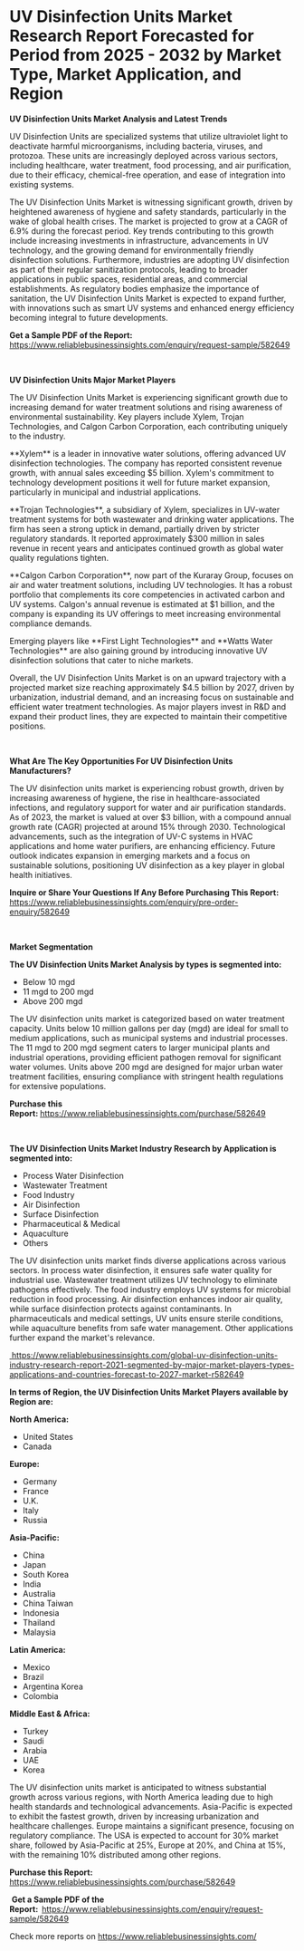 <p><h1>UV Disinfection Units Market Research Report Forecasted for Period from 2025 -  2032 by Market Type, Market Application, and Region</h1></p><p><strong>UV Disinfection Units Market Analysis and Latest Trends</strong></p>
<p><p>UV Disinfection Units are specialized systems that utilize ultraviolet light to deactivate harmful microorganisms, including bacteria, viruses, and protozoa. These units are increasingly deployed across various sectors, including healthcare, water treatment, food processing, and air purification, due to their efficacy, chemical-free operation, and ease of integration into existing systems.</p><p>The UV Disinfection Units Market is witnessing significant growth, driven by heightened awareness of hygiene and safety standards, particularly in the wake of global health crises. The market is projected to grow at a CAGR of 6.9% during the forecast period. Key trends contributing to this growth include increasing investments in infrastructure, advancements in UV technology, and the growing demand for environmentally friendly disinfection solutions. Furthermore, industries are adopting UV disinfection as part of their regular sanitization protocols, leading to broader applications in public spaces, residential areas, and commercial establishments. As regulatory bodies emphasize the importance of sanitation, the UV Disinfection Units Market is expected to expand further, with innovations such as smart UV systems and enhanced energy efficiency becoming integral to future developments.</p></p>
<p><strong>Get a Sample PDF of the Report:&nbsp;</strong> <a href="https://www.reliablebusinessinsights.com/enquiry/request-sample/582649?utm_campaign=2290&utm_medium=2&utm_source=Github&utm_content=ia&utm_term=23032025&utm_id=uv-disinfection-units">https://www.reliablebusinessinsights.com/enquiry/request-sample/582649</a></p>
<p>&nbsp;</p>
<p><strong>UV Disinfection Units Major Market Players</strong></p>
<p><p>The UV Disinfection Units Market is experiencing significant growth due to increasing demand for water treatment solutions and rising awareness of environmental sustainability. Key players include Xylem, Trojan Technologies, and Calgon Carbon Corporation, each contributing uniquely to the industry.</p><p>**Xylem** is a leader in innovative water solutions, offering advanced UV disinfection technologies. The company has reported consistent revenue growth, with annual sales exceeding $5 billion. Xylem's commitment to technology development positions it well for future market expansion, particularly in municipal and industrial applications.</p><p>**Trojan Technologies**, a subsidiary of Xylem, specializes in UV-water treatment systems for both wastewater and drinking water applications. The firm has seen a strong uptick in demand, partially driven by stricter regulatory standards. It reported approximately $300 million in sales revenue in recent years and anticipates continued growth as global water quality regulations tighten.</p><p>**Calgon Carbon Corporation**, now part of the Kuraray Group, focuses on air and water treatment solutions, including UV technologies. It has a robust portfolio that complements its core competencies in activated carbon and UV systems. Calgon's annual revenue is estimated at $1 billion, and the company is expanding its UV offerings to meet increasing environmental compliance demands.</p><p>Emerging players like **First Light Technologies** and **Watts Water Technologies** are also gaining ground by introducing innovative UV disinfection solutions that cater to niche markets. </p><p>Overall, the UV Disinfection Units Market is on an upward trajectory with a projected market size reaching approximately $4.5 billion by 2027, driven by urbanization, industrial demand, and an increasing focus on sustainable and efficient water treatment technologies. As major players invest in R&D and expand their product lines, they are expected to maintain their competitive positions.</p></p>
<p>&nbsp;</p>
<p><strong>What Are The Key Opportunities For UV Disinfection Units Manufacturers?</strong></p>
<p><p>The UV disinfection units market is experiencing robust growth, driven by increasing awareness of hygiene, the rise in healthcare-associated infections, and regulatory support for water and air purification standards. As of 2023, the market is valued at over $3 billion, with a compound annual growth rate (CAGR) projected at around 15% through 2030. Technological advancements, such as the integration of UV-C systems in HVAC applications and home water purifiers, are enhancing efficiency. Future outlook indicates expansion in emerging markets and a focus on sustainable solutions, positioning UV disinfection as a key player in global health initiatives.</p></p>
<p><strong>Inquire or Share Your Questions If Any Before Purchasing This Report:</strong> <a href="https://www.reliablebusinessinsights.com/enquiry/pre-order-enquiry/582649?utm_campaign=2290&utm_medium=2&utm_source=Github&utm_content=ia&utm_term=23032025&utm_id=uv-disinfection-units">https://www.reliablebusinessinsights.com/enquiry/pre-order-enquiry/582649</a></p>
<p>&nbsp;</p>
<p><strong>Market Segmentation</strong></p>
<p><strong>The UV Disinfection Units Market Analysis by types is segmented into:</strong></p>
<p><ul><li>Below 10 mgd</li><li>11 mgd to 200 mgd</li><li>Above 200 mgd</li></ul></p>
<p><p>The UV disinfection units market is categorized based on water treatment capacity. Units below 10 million gallons per day (mgd) are ideal for small to medium applications, such as municipal systems and industrial processes. The 11 mgd to 200 mgd segment caters to larger municipal plants and industrial operations, providing efficient pathogen removal for significant water volumes. Units above 200 mgd are designed for major urban water treatment facilities, ensuring compliance with stringent health regulations for extensive populations.</p></p>
<p><strong>Purchase this Report:&nbsp;</strong><a href="https://www.reliablebusinessinsights.com/purchase/582649?utm_campaign=2290&utm_medium=2&utm_source=Github&utm_content=ia&utm_term=23032025&utm_id=uv-disinfection-units">https://www.reliablebusinessinsights.com/purchase/582649</a></p>
<p>&nbsp;</p>
<p><strong>The UV Disinfection Units Market Industry Research by Application is segmented into:</strong></p>
<p><ul><li>Process Water Disinfection</li><li>Wastewater Treatment</li><li>Food Industry</li><li>Air Disinfection</li><li>Surface Disinfection</li><li>Pharmaceutical & Medical</li><li>Aquaculture</li><li>Others</li></ul></p>
<p><p>The UV disinfection units market finds diverse applications across various sectors. In process water disinfection, it ensures safe water quality for industrial use. Wastewater treatment utilizes UV technology to eliminate pathogens effectively. The food industry employs UV systems for microbial reduction in food processing. Air disinfection enhances indoor air quality, while surface disinfection protects against contaminants. In pharmaceuticals and medical settings, UV units ensure sterile conditions, while aquaculture benefits from safe water management. Other applications further expand the market's relevance.</p></p>
<p><a href="https://www.reliablebusinessinsights.com/global-uv-disinfection-units-industry-research-report-2021-segmented-by-major-market-players-types-applications-and-countries-forecast-to-2027-market-r582649?utm_campaign=2290&utm_medium=2&utm_source=Github&utm_content=ia&utm_term=23032025&utm_id=uv-disinfection-units">&nbsp;https://www.reliablebusinessinsights.com/global-uv-disinfection-units-industry-research-report-2021-segmented-by-major-market-players-types-applications-and-countries-forecast-to-2027-market-r582649</a></p>
<p><strong>In terms of Region, the UV Disinfection Units Market Players available by Region are:</strong></p>
<p>
    <p> <strong> North America: </strong>
        <ul>
            <li>United States</li>
            <li>Canada</li>
        </ul>
        </p> 
    <p> <strong> Europe: </strong>
        <ul>
            <li>Germany</li>
            <li>France</li>
            <li>U.K.</li>
            <li>Italy</li>
            <li>Russia</li>
        </ul>
        </p> 
    <p> <strong> Asia-Pacific: </strong>
        <ul>
            <li>China</li>
            <li>Japan</li>
            <li>South Korea</li>
            <li>India</li>
            <li>Australia</li>
            <li>China Taiwan</li>
            <li>Indonesia</li>
            <li>Thailand</li>
            <li>Malaysia</li>
        </ul>
        </p> 
    <p> <strong> Latin America: </strong>
        <ul>
            <li>Mexico</li>
            <li>Brazil</li>
            <li>Argentina Korea</li>
            <li>Colombia</li>
        </ul>
        </p> 
    <p> <strong> Middle East & Africa: </strong>
        <ul>
            <li>Turkey</li>
            <li>Saudi</li>
            <li>Arabia</li>
            <li>UAE</li>
            <li>Korea</li>
        </ul>
    </p>
    </p>
<p><p>The UV disinfection units market is anticipated to witness substantial growth across various regions, with North America leading due to high health standards and technological advancements. Asia-Pacific is expected to exhibit the fastest growth, driven by increasing urbanization and healthcare challenges. Europe maintains a significant presence, focusing on regulatory compliance. The USA is expected to account for 30% market share, followed by Asia-Pacific at 25%, Europe at 20%, and China at 15%, with the remaining 10% distributed among other regions.</p></p>
<p><strong>Purchase this Report: </strong><a href="https://www.reliablebusinessinsights.com/purchase/582649?utm_campaign=2290&utm_medium=2&utm_source=Github&utm_content=ia&utm_term=23032025&utm_id=uv-disinfection-units">https://www.reliablebusinessinsights.com/purchase/582649</a></p>
<p>&nbsp;<strong>Get a Sample PDF of the Report:&nbsp;&nbsp;</strong><a href="https://www.reliablebusinessinsights.com/enquiry/request-sample/582649?utm_campaign=2290&utm_medium=2&utm_source=Github&utm_content=ia&utm_term=23032025&utm_id=uv-disinfection-units">https://www.reliablebusinessinsights.com/enquiry/request-sample/582649</a></p>
<p><strong></strong></p>
<p>Check more reports on <a href="https://www.reliablebusinessinsights.com/?utm_campaign=2290&utm_medium=2&utm_source=Github&utm_content=ia&utm_term=23032025&utm_id=uv-disinfection-units">https://www.reliablebusinessinsights.com/</a></p>